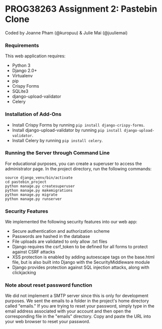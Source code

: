 # PROG38263 Assignment 2: Pastebin Clone
Coded by Joanne Pham (@kuropuu) & Julie Mai (@juuliemai)

### Requirements
This web application requires:
* Python 3
* Django 2.0+
* Virtualenv
* pip
* Crispy Forms
* SQLite3
* django-upload-validator
* Celery

### Installation of Add-Ons
- Install Crispy Forms by running `pip install django-crispy-forms`.
- Install django-upload-validator by running `pip install django-upload-validator`.
- Install Celery by running `pip install celery`.

### Running the Server through Command Line
For educational purposes, you can create a superuser to access the administrator page. In the project directory, run the following commands:
```
source django_venv/bin/activate
cd pastebin_project
python manage.py createsuperuser
python manage.py makemigrations
python manage.py migrate
python manage.py runserver
```

### Security Features
We implemented the following security features into our web app:
* Secure authentication and authorization scheme
* Passwords are hashed in the database
* File uploads are validated to only allow .txt files
* Django requires the csrf_token to be defined for all forms to protect 
against CSRF attacks
* XSS protection is enabled by adding autoescape tags on the base.html file, but is also built into Django with the SecurityMiddleware module
* Django provides protection against SQL injection attacks, along with clickjacking

### Note about reset password function
We did not implement a SMTP server since this is only for development purposes. 
We sent the emails to a folder in the project's home directory called "emails." 
If you are trying to reset your password, simply type in the email address 
associated with your account and then open the corresponding file in the "emails" 
directory. Copy and paste the URL into your web browser to reset your password.
